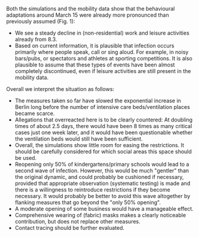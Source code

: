Both the simulations and the mobility data show that the behavioural adaptations around March 15 were already more pronounced than previously assumed (Fig. 1):

- We see a steady decline in (non-residential) work and leisure activities already from 8.3.
- Based on current information, it is plausible that infection occurs primarily where people speak, call or sing aloud. For example, in noisy bars/pubs, or spectators and athletes at sporting competitions. It is also plausible to assume that these types of events have been almost completely discontinued, even if leisure activities are still present in the mobility data.

Overall we interpret the situation as follows:

- The measures taken so far have slowed the exponential increase in Berlin long before the number of intensive care beds/ventilation places became scarce.
- Allegations that overreacted here is to be clearly countered: At doubling times of about 2.5 days, there would have been 8 times as many critical cases just one week later, and it would have been questionable whether the ventilation beds would still have been sufficient.
- Overall, the simulations show little room for easing the restrictions. It should be carefully considered for which social areas this space should be used.
- Reopening only 50% of kindergartens/primary schools would lead to a second wave of infection. However, this would be much "gentler" than the original dynamic, and could probably be cushioned if necessary, provided that appropriate observation (systematic testing) is made and there is a willingness to reintroduce restrictions if they become necessary. It would probably be better to avoid this wave altogether by flanking measures that go beyond the "only 50% opening".
- A moderate opening of some business would have a manageable effect.
- Comprehensive wearing of (fabric) masks makes a clearly noticeable contribution, but does not replace other measures.
- Contact tracing should be further evaluated.

